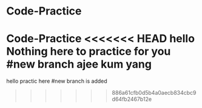 # Code-Practice
Code-Practice
<<<<<<< HEAD
hello Nothing here to practice for you
#new branch ajee kum yang
=======
hello practic here
#new branch is added
>>>>>>> 886a61cfb0d5b4a0aecb834cbc9d64fb2467b12e
